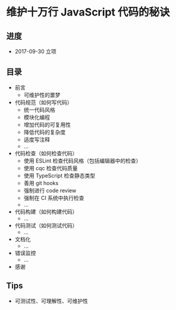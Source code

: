 # 维护十万行 JavaScript 代码的秘诀

## 进度

- 2017-09-30 立项

## 目录

- 前言
    - 可维护性的噩梦
- 代码规范（如何写代码）
    - 统一代码风格
    - 模块化编程
    - 增加代码的可复用性
    - 降低代码的复杂度
    - 适度写注释
    - ...
- 代码检查（如何检查代码）
    - 使用 ESLint 检查代码风格（包括编辑器中的检查）
    - 使用 cqc 检查代码质量
    - 使用 TypeScript 检查静态类型
    - 善用 git hooks
    - 强制进行 code review
    - 强制在 CI 系统中执行检查
    - ...
- 代码构建（如何构建代码）
    - ...
- 代码测试（如何测试代码）
    - ...
- 文档化
    - ...
- 错误监控
    - ...
- 感谢

## Tips

- 可测试性、可理解性、可维护性
